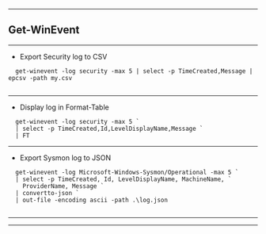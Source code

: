 
***

## Get-WinEvent

***

* Export Security log to CSV

```
  get-winevent -log security -max 5 | select -p TimeCreated,Message | epcsv -path my.csv
  
```

***

* Display log in Format-Table

```
  get-winevent -log security -max 5 `
  | select -p TimeCreated,Id,LevelDisplayName,Message `
  | FT

```

***

* Export Sysmon log to JSON

```
  get-winevent -log Microsoft-Windows-Sysmon/Operational -max 5 `
  | select -p TimeCreated, Id, LevelDisplayName, MachineName, `
    ProviderName, Message `
  | convertto-json `
  | out-file -encoding ascii -path .\log.json 
  

``` 




***
***
